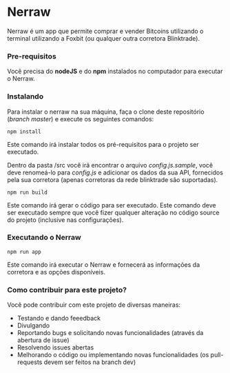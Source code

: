 # Nerraw

Nerraw é um app que permite comprar e vender Bitcoins utilizando o terminal utilizando a Foxbit (ou qualquer outra corretora Blinktrade).

### Pre-requisitos
Você precisa do **nodeJS** e do **npm** instalados no computador para executar o Nerraw.


### Instalando

Para instalar o nerraw na sua máquina, faça o clone deste repositório (*branch master*) e execute os seguintes comandos:

```
npm install
```

Este comando irá instalar todos os pré-requisitos para o projeto ser executado.

Dentro da pasta /src você irá encontrar o arquivo *config.js.sample*, você deve renomeá-lo para *config.js* e adicionar os dados da sua API, fornecidos pela sua corretora (apenas corretoras da rede blinktrade são suportadas).


```
npm run build
```

Este comando irá gerar o código para ser executado. Este comando deve ser executado sempre que você fizer qualquer alteração no código source do projeto (inclusive nas configurações).


### Executando o Nerraw

```
npm run app
```
Este comando irá executar o Nerraw e fornecerá as informações da corretora e as opções disponíveis.


### Como contribuir para este projeto?

Você pode contribuir com este projeto de diversas maneiras:
- Testando e dando feeedback
- Divulgando
- Reportando bugs e solicitando novas funcionalidades (através da abertura de issue)
- Resolvendo issues abertas
- Melhorando o código ou implementando novas funcionalidades (os pull-requests devem ser feitos na branch dev)
